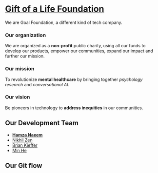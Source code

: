 # [Gift of a Life Foundation](https://www.goalfoundation.us)

We are Goal Foundation, a different kind of tech company.

### Our organization
We are organized as a **non-profit** public charity, using all our funds to develop our products, empower our communities, expand our impact and further our mission.

### Our mission
To revolutionize **mental healthcare** by bringing together *psychology research* and *conversational AI*.

### Our vision
Be pioneers in technology to **address inequities** in our communities.

## Our Development Team
- [**Hamza Naeem**](https://github.com/hamzilitary)
- [Nikhil Zen](https://github.com/therealnikhil)
- [Brian Kieffer](https://github.com/bkieffer04)
- [Min He](https://github.com/mmbliv)

## Our Git flow

